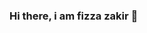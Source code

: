 ### Hi there, i am fizza zakir 👋

<!--
**fizzazakir/fizzazakir** is a ✨ _special_ ✨ repository because its `README.md` (this file) appears on your GitHub profile.

- 🔭 I’m currently working on AI project 
- 🌱 I’m currently learning blockchain
- 👯 I’m looking to collaborate on twitter
- 🤔 I’m looking for help with devOps
- 💬 Ask me about webdevelopment cloudcomputing
- 📫 How to reach me: fizzazakir1234@gmail.com
- 😄 Pronouns: she/her
